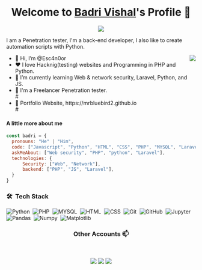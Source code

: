 
<p align="center">
  <h1 align="center">Welcome to <a href="https://github.com/Esc4n0or">Badri Vishal</a>'s Profile 👋</h1>
</p>
<p align="center">
  <a align="center" href="https://github.com/DenverCoder1/readme-typing-svg"><img src="https://readme-typing-svg.herokuapp.com?&font=IBM+Plex+Sans&color=F72EE2&size=25&lines=Welcome+to+my+GitHub+Profile!;I'm+a+Front+end+developer;I'm+a+competitive+programmer;I'm+a+Flask+developer" /></a>
</p>
<p>I am a Penetration tester, I'm a back-end developer, I also like to create automation scripts with Python.</p>
<img align="right" src="https://media.giphy.com/media/M9gbBd9nbDrOTu1Mqx/giphy.gif">
<ul>
  <li>👋 Hi, I’m @Esc4n0or</li>
  <li>❤️ I love Hacknig(testing) websites and Programming in PHP and Python.</li>
  <li>🌱 I’m currently learning Web & network security, Laravel, Python, and JS.</li>
  <li>💼 I'm a  Freelancer Penetration tester.</li>
  #<li>🧐 Portfolio Website, https://mrbluebird2.github.io</li>#
</ul>

#### A little more about me
```javascript
const badri = {
  pronouns: "He" | "Him",
  code: ["Javascript", "Python", "HTML", "CSS", "PHP", "MYSQL", "Laravel"],
  askMeAbout: ["Web security", "PHP", "python", "Laravel"],
  technologies: {
      Security: ["Web", "Network"],
      backend: ["PHP", "JS", "Laravel"],
  }
}
```

### 🛠 &nbsp;Tech Stack
![Python](https://img.shields.io/badge/-Python-05122A?style=flat&logo=python)&nbsp;
![PHP](https://img.shields.io/badge/-PHP-05122A?style=flat&logo=PHP)&nbsp;
![MYSQL](https://img.shields.io/badge/-MYSQL-05122A?style=flat&logo=MYSQL)&nbsp;
![HTML](https://img.shields.io/badge/-HTML-05122A?style=flat&logo=HTML5)&nbsp;
![CSS](https://img.shields.io/badge/-CSS-05122A?style=flat&logo=CSS3&logoColor=1572B6)&nbsp;
![Git](https://img.shields.io/badge/-Git-05122A?style=flat&logo=git)&nbsp;
![GitHub](https://img.shields.io/badge/-GitHub-05122A?style=flat&logo=github)&nbsp;
![Jupyter](https://img.shields.io/badge/-jupyter-05122A?style=flat&logo=jupyter)&nbsp;
![Pandas](https://img.shields.io/badge/-Pandas-05122A?style=flat&logo=Pandas)&nbsp;
![Numpy](https://img.shields.io/badge/-Numpy-05122A?style=flat&logo=Numpy)&nbsp;
![Matplotlib](https://img.shields.io/badge/-Matplotlib-05122A?style=flat&logo=Matplotlib)&nbsp;


<h3 align="center"> Other Accounts 📫 </h3>
<br/>
<p align="center">
<a href="https://www.linkedin.com/in/taha-abdelwahab-18b4621bb/"><img src="https://img.shields.io/badge/linkedin-%230077B5.svg?&style=for-the-badge&logo=linkedin&logoColor=white"/></a>
<a href="https://instagram.com/taha_abdelwahab8"><img src="https://img.shields.io/badge/instagram-%23E4405F.svg?&style=for-the-badge&logo=instagram&logoColor=white"/></a>
<a href="https://facebook.com/Esc4n0r8"><img src="https://img.shields.io/badge/facebook-%230077B5.svg?&style=for-the-badge&logo=facebook&logoColor=white"/></a>
